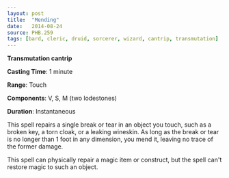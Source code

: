 ```yaml
---
layout: post
title:  "Mending"
date:   2014-08-24
source: PHB.259
tags: [bard, cleric, druid, sorcerer, wizard, cantrip, transmutation]
---
```


**Transmutation cantrip**

**Casting Time**: 1 minute

**Range**: Touch

**Components**: V, S, M (two lodestones)

**Duration**: Instantaneous

This spell repairs a single break or tear in an object you touch, such as a broken key, a torn cloak, or a leaking wineskin. As long as the break or tear is no longer than 1 foot in any dimension, you mend it, leaving no trace of the former damage.

This spell can physically repair a magic item or construct, but the spell can't restore magic to such an object.
